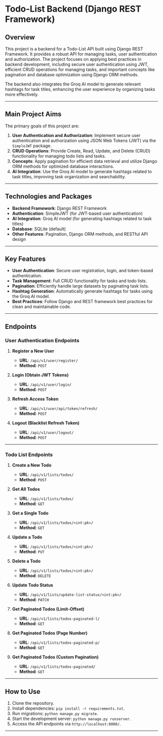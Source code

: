 # Todo-List Backend (Django REST Framework)

## Overview
This project is a backend for a Todo-List API built using Django REST Framework. It provides a robust API for managing tasks, user authentication and authorization. The project focuses on applying best practices in backend development, including secure user authentication using JWT, efficient CRUD operations for managing tasks, and important concepts like pagination and database optimization using Django ORM methods.

The backend also integrates the Groq AI model to generate relevant hashtags for task titles, enhancing the user experience by organizing tasks more effectively.

---

## Main Project Aims
The primary goals of this project are:
1. **User Authentication and Authorization**: Implement secure user authentication and authorization using JSON Web Tokens (JWT) via the `SimpleJWT` package.
2. **CRUD Operations**: Provide Create, Read, Update, and Delete (CRUD) functionality for managing todo lists and tasks.
3. **Concepts**: Apply pagination for efficient data retrieval and utilize Django ORM methods for optimized database interactions.
4. **AI Integration**: Use the Groq AI model to generate hashtags related to task titles, improving task organization and searchability.

---

## Technologies and Packages
- **Backend Framework**: Django REST Framework
- **Authentication**: SimpleJWT (for JWT-based user authentication)
- **AI Integration**: Groq AI model (for generating hashtags related to task titles)
- **Database**: SQLite (default) 
- **Other Features**: Pagination, Django ORM methods, and RESTful API design

---

## Key Features
- **User Authentication**: Secure user registration, login, and token-based authentication.
- **Task Management**: Full CRUD functionality for tasks and todo lists.
- **Pagination**: Efficiently handle large datasets by paginating task lists.
- **Hashtag Generation**: Automatically generate hashtags for tasks using the Groq AI model.
- **Best Practices**: Follow Django and REST framework best practices for clean and maintainable code.

---

## Endpoints

### User Authentication Endpoints
1. **Register a New User**  
   - **URL**: `/api/v1/user/register/`  
   - **Method**: `POST`

2. **Login (Obtain JWT Tokens)**  
   - **URL**: `/api/v1/user/login/`  
   - **Method**: `POST`

3. **Refresh Access Token**  
   - **URL**: `/api/v1/user/api/token/refresh/`  
   - **Method**: `POST`

4. **Logout (Blacklist Refresh Token)**  
   - **URL**: `/api/v1/user/logout/`  
   - **Method**: `POST`

---

### Todo List Endpoints
1. **Create a New Todo**  
   - **URL**: `/api/v1/lists/todos/`  
   - **Method**: `POST`

2. **Get All Todos**  
   - **URL**: `/api/v1/lists/todos/`  
   - **Method**: `GET`

3. **Get a Single Todo**  
   - **URL**: `/api/v1/lists/todos/<int:pk>/`  
   - **Method**: `GET`

4. **Update a Todo**  
   - **URL**: `/api/v1/lists/todos/<int:pk>/`  
   - **Method**: `PUT`

5. **Delete a Todo**  
   - **URL**: `/api/v1/lists/todos/<int:pk>/`  
   - **Method**: `DELETE`

6. **Update Todo Status**  
   - **URL**: `/api/v1/lists/update-list-status/<int:pk>/`  
   - **Method**: `PATCH`

7. **Get Paginated Todos (Limit-Offset)**  
   - **URL**: `/api/v1/lists/todos-paginated-l/`  
   - **Method**: `GET`

8. **Get Paginated Todos (Page Number)**  
   - **URL**: `/api/v1/lists/todos-paginated-p/`  
   - **Method**: `GET`

9. **Get Paginated Todos (Custom Pagination)**  
   - **URL**: `/api/v1/lists/todos-paginated/`  
   - **Method**: `GET`

---

## How to Use
1. Clone the repository.
2. Install dependencies: `pip install -r requirements.txt`.
3. Run migrations: `python manage.py migrate`.
4. Start the development server: `python manage.py runserver`.
5. Access the API endpoints via `http://localhost:8000/`.

---
